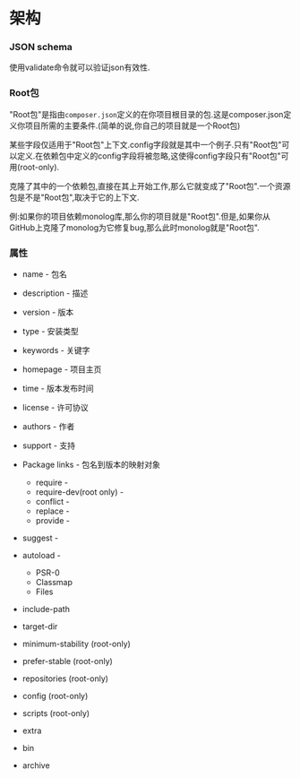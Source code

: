 # 架构

### JSON schema

使用validate命令就可以验证json有效性.

### Root包

"Root包"是指由`composer.json`定义的在你项目根目录的包.这是composer.json定义你项目所需的主要条件.\(简单的说,你自己的项目就是一个Root包\)

某些字段仅适用于"Root包"上下文.config字段就是其中一个例子.只有"Root包"可以定义.在依赖包中定义的config字段将被忽略,这使得config字段只有"Root包"可用\(root-only\).

克隆了其中的一个依赖包,直接在其上开始工作,那么它就变成了"Root包".一个资源包是不是"Root包",取决于它的上下文.

例:如果你的项目依赖monolog库,那么你的项目就是"Root包".但是,如果你从GitHub上克隆了monolog为它修复bug,那么此时monolog就是"Root包".

### 属性

* name - 包名
* description - 描述
* version - 版本
* type - 安装类型
* keywords - 关键字
* homepage - 项目主页
* time - 版本发布时间
* license - 许可协议
* authors - 作者
* support - 支持
* Package links - 包名到版本的映射对象

  * require - 
  * require-dev\(root only\) - 
  * conflict - 
  * replace - 
  * provide - 

* suggest -

* autoload -

  * PSR-0
  * Classmap
  * Files

* include-path
* target-dir
* minimum-stability \(root-only\)
* prefer-stable \(root-only\)
* repositories \(root-only\)
* config \(root-only\)
* scripts \(root-only\)
* extra
* bin
* archive

